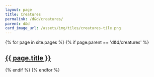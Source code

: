 ```yaml
---
layout: page
title: Creatures
permalink: /d&d/creatures/
parent: d&d
card_image_url: /assets/img/tiles/creatures-tile.png
---
```


{% for page in site.pages %}
{% if page.parent == 'd&d/creatures' %}
  <div class="havok-design-blog-card">
    <div class="havok-design-blog-card-content">
      <h2>
        <a href="{{ page.url | relative_url }}">
          {{ page.title }}
        </a>
      </h2>
    </div>
  </div>
{% endif %}
{% endfor %}
